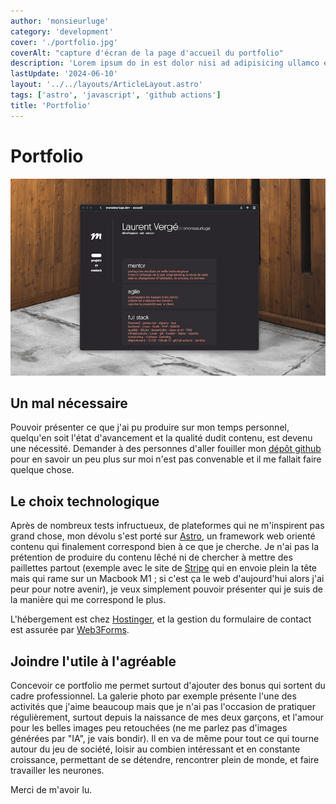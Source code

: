 ```yaml
---
author: 'monsieurluge'
category: 'development'
cover: './portfolio.jpg'
coverAlt: "capture d'écran de la page d'accueil du portfolio"
description: 'Lorem ipsum do in est dolor nisi ad adipisicing ullamco eu exercitation ut qui dolor irure anim dolor dolor id pariatur eu sunt.'
lastUpdate: '2024-06-10'
layout: '../../layouts/ArticleLayout.astro'
tags: ['astro', 'javascript', 'github actions']
title: 'Portfolio'
---
```


# Portfolio

![logo](./portfolio.jpg)

## Un mal nécessaire

Pouvoir présenter ce que j'ai pu produire sur mon temps personnel, quelqu'en soit l'état d'avancement et la qualité dudit contenu, est devenu une nécessité. Demander à des personnes d'aller fouiller mon <a href="https://github.com/monsieurluge" target="_blank">dépôt github</a> pour en savoir un peu plus sur moi n'est pas convenable et il me fallait faire quelque chose.

## Le choix technologique

Après de nombreux tests infructueux, de plateformes qui ne m'inspirent pas grand chose, mon dévolu s'est porté sur <a href="https://astro.build/" target="_blank">Astro</a>, un framework web orienté contenu qui finalement correspond bien à ce que je cherche. Je n'ai pas la prétention de produire du contenu lêché ni de chercher à mettre des paillettes partout (exemple avec le site de <a href="https://beta.stripe.dev" target="_blank">Stripe</a> qui en envoie plein la tête mais qui rame sur un Macbook M1 ; si c'est ça le web d'aujourd'hui alors j'ai peur pour notre avenir), je veux simplement pouvoir présenter qui je suis de la manière qui me correspond le plus.

L'hébergement est chez <a href="https://www.hostinger.fr/" target="_blank">Hostinger</a>, et la gestion du formulaire de contact est assurée par <a href="https://web3forms.com/" target="_blank">Web3Forms</a>.

## Joindre l'utile à l'agréable

Concevoir ce portfolio me permet surtout d'ajouter des bonus qui sortent du cadre professionnel. La galerie photo par exemple présente l'une des activités que j'aime beaucoup mais que je n'ai pas l'occasion de pratiquer régulièrement, surtout depuis la naissance de mes deux garçons, et l'amour pour les belles images peu retouchées (ne me parlez pas d'images générées par "IA", je vais bondir). Il en va de même pour tout ce qui tourne autour du jeu de société, loisir au combien intéressant et en constante croissance, permettant de se détendre, rencontrer plein de monde, et faire travailler les neurones.

Merci de m'avoir lu.
